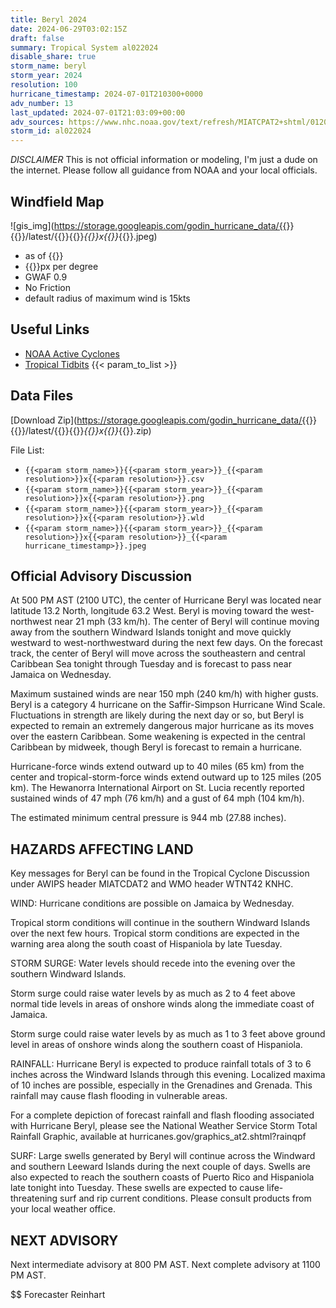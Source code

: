 ```yaml
---
title: Beryl 2024
date: 2024-06-29T03:02:15Z
draft: false
summary: Tropical System al022024
disable_share: true
storm_name: beryl
storm_year: 2024
resolution: 100
hurricane_timestamp: 2024-07-01T210300+0000
adv_number: 13
last_updated: 2024-07-01T21:03:09+00:00
adv_sources: https://www.nhc.noaa.gov/text/refresh/MIATCPAT2+shtml/012050.shtml;https://www.nhc.noaa.gov/refresh/graphics_at2+shtml/205328.shtml?cone
storm_id: al022024
---
```

*DISCLAIMER* This is not official information or modeling, I'm just a dude on the internet.  Please follow all guidance from NOAA and your local officials.

## Windfield Map
![gis_img](https://storage.googleapis.com/godin_hurricane_data/{{<param storm_name>}}{{<param storm_year>}}/latest/{{<param storm_name>}}{{<param storm_year>}}_{{<param resolution>}}x{{<param resolution>}}_{{<param hurricane_timestamp>}}.jpeg)

- as of {{<param last_updated>}}
- {{<param resolution>}}px per degree
- GWAF 0.9
- No Friction
- default radius of maximum wind is 15kts

## Useful Links
- [NOAA Active Cyclones](https://www.nhc.noaa.gov/)
- [Tropical Tidbits](https://www.tropicaltidbits.com/storminfo/)
{{< param_to_list >}}

## Data Files
[Download Zip](https://storage.googleapis.com/godin_hurricane_data/{{<param storm_name>}}{{<param storm_year>}}/latest/{{<param storm_name>}}{{<param storm_year>}}_{{<param resolution>}}x{{<param resolution>}}_{{<param hurricane_timestamp>}}.zip)

File List:
- `{{<param storm_name>}}{{<param storm_year>}}_{{<param resolution>}}x{{<param resolution>}}.csv`
- `{{<param storm_name>}}{{<param storm_year>}}_{{<param resolution>}}x{{<param resolution>}}.png`
- `{{<param storm_name>}}{{<param storm_year>}}_{{<param resolution>}}x{{<param resolution>}}.wld`
- `{{<param storm_name>}}{{<param storm_year>}}_{{<param resolution>}}x{{<param resolution>}}_{{<param hurricane_timestamp>}}.jpeg`


## Official Advisory Discussion
At 500 PM AST (2100 UTC), the center of Hurricane Beryl was located
near latitude 13.2 North, longitude 63.2 West. Beryl is moving
toward the west-northwest near 21 mph (33 km/h). The center of Beryl
will continue moving away from the southern Windward Islands 
tonight and move quickly westward to west-northwestward during the 
next few days. On the forecast track, the center of Beryl will move 
across the southeastern and central Caribbean Sea tonight through 
Tuesday and is forecast to pass near Jamaica on Wednesday.
 
Maximum sustained winds are near 150 mph (240 km/h) with higher
gusts. Beryl is a category 4 hurricane on the Saffir-Simpson
Hurricane Wind Scale. Fluctuations in strength are likely during the
next day or so, but Beryl is expected to remain an extremely
dangerous major hurricane as its moves over the eastern Caribbean.
Some weakening is expected in the central Caribbean by midweek,
though Beryl is forecast to remain a hurricane.
 
Hurricane-force winds extend outward up to 40 miles (65 km) from the 
center and tropical-storm-force winds extend outward up to 125 miles 
(205 km). The Hewanorra International Airport on St. Lucia recently 
reported sustained winds of 47 mph (76 km/h) and a gust of 64 mph 
(104 km/h). 
 
The estimated minimum central pressure is 944 mb (27.88 inches).
 
 
HAZARDS AFFECTING LAND
----------------------
Key messages for Beryl can be found in the Tropical Cyclone
Discussion under AWIPS header MIATCDAT2 and WMO header WTNT42 KNHC.
 
WIND:  Hurricane conditions are possible on Jamaica by Wednesday.
 
Tropical storm conditions will continue in the southern Windward 
Islands over the next few hours. Tropical storm conditions are 
expected in the warning area along the south coast of Hispaniola by 
late Tuesday.
 
STORM SURGE:  Water levels should recede into the evening over the
southern Windward Islands.
 
Storm surge could raise water levels by as much as 2 to 4 feet above
normal tide levels in areas of onshore winds along the immediate
coast of Jamaica.
 
Storm surge could raise water levels by as much as 1 to 3 feet above
ground level in areas of onshore winds along the southern coast of
Hispaniola.
 
RAINFALL:  Hurricane Beryl is expected to produce rainfall totals of
3 to 6 inches across the Windward Islands through this evening.
Localized maxima of 10 inches are possible, especially in the
Grenadines and Grenada. This rainfall may cause flash flooding in
vulnerable areas.
 
For a complete depiction of forecast rainfall and flash flooding
associated with Hurricane Beryl, please see the National Weather
Service Storm Total Rainfall Graphic, available at
hurricanes.gov/graphics_at2.shtml?rainqpf
 
SURF:  Large swells generated by Beryl will continue across the
Windward and southern Leeward Islands during the next couple of
days. Swells are also expected to reach the southern coasts of
Puerto Rico and Hispaniola late tonight into Tuesday. These swells
are expected to cause life-threatening surf and rip current
conditions. Please consult products from your local weather office.
 
 
NEXT ADVISORY
-------------
Next intermediate advisory at 800 PM AST.
Next complete advisory at 1100 PM AST.
 
$$
Forecaster Reinhart
